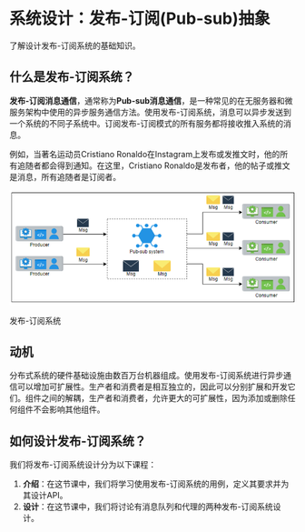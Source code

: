 # 系统设计：发布-订阅(Pub-sub)抽象

了解设计发布-订阅系统的基础知识。

## 什么是发布-订阅系统？

**发布-订阅消息通信**，通常称为**Pub-sub消息通信**，是一种常见的在无服务器和微服务架构中使用的异步服务通信方法。使用发布-订阅系统，消息可以异步发送到一个系统的不同子系统中。订阅发布-订阅模式的所有服务都将接收推入系统的消息。

例如，当著名运动员Cristiano Ronaldo在Instagram上发布或发推文时，他的所有追随者都会得到通知。在这里，Cristiano Ronaldo是发布者，他的帖子或推文是消息，所有追随者是订阅者。

![thePubSubSystem](/img/18-Pub-sub/thePubSubSystem.png)

发布-订阅系统

## 动机

分布式系统的硬件基础设施由数百万台机器组成。使用发布-订阅系统进行异步通信可以增加可扩展性。生产者和消费者是相互独立的，因此可以分别扩展和开发它们。组件之间的解耦，生产者和消费者，允许更大的可扩展性，因为添加或删除任何组件不会影响其他组件。

## 如何设计发布-订阅系统？

我们将发布-订阅系统设计分为以下课程：

1. **介绍**：在这节课中，我们将学习使用发布-订阅系统的用例，定义其要求并为其设计API。
2. **设计**：在这节课中，我们将讨论有消息队列和代理的两种发布-订阅系统设计。